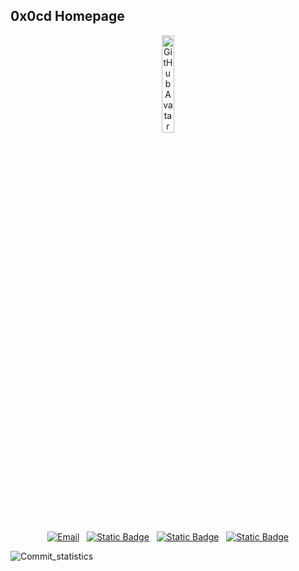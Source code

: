 <!-- markdownlint-disable first-line-h1 -->
<!-- markdownlint-disable html -->
## 0x0cd Homepage
<p align="center">
  <img src="https://github.com/0x-0cd.png" width="20%" alt="GitHubAvatar">
</p>
<p align="center">
  <a href="mailto:qianneng99@gmail.com"><img alt="Email" src="https://img.shields.io/badge/Email-blue"></a>&nbsp;&nbsp;
  <a href="https://x.com/qianneng175867"><img alt="Static Badge" src="https://img.shields.io/badge/X-black"></a>&nbsp;&nbsp;
  <a href="https://t.me/qianneng_99"><img alt="Static Badge" src="https://img.shields.io/badge/Telegram-lightblue"></a>&nbsp;&nbsp;
  <a href="https://meditationland.github.io/"><img alt="Static Badge" src="https://img.shields.io/badge/Website-grey"></a>
</p>

![Commit_statistics](https://github-readme-activity-graph.vercel.app/graph?username=0x-0cd&custom_title=Commit%20statistics&hide_border=true&bg_color=008c8c&title_color=ffffff&color=ffffff&line=2F4F4F&point=e85827&radius=16)
